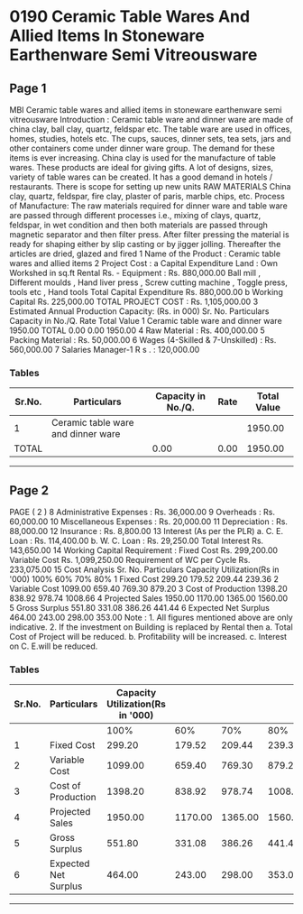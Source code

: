 # 0190 Ceramic Table Wares And Allied Items In Stoneware Earthenware Semi Vitreousware

## Page 1

MBI Ceramic table wares and allied items in stoneware earthenware semi vitreousware Introduction : Ceramic table ware and dinner ware are made of china clay, ball clay, quartz, feldspar etc. The table ware are used in offices, homes, studies, hotels etc. The cups, sauces, dinner sets, tea sets, jars and other containers come under dinner ware group. The demand for these items is ever increasing. China clay is used for the manufacture of table wares. These products are ideal for giving gifts. A lot of designs, sizes, variety of table wares can be created. It has a good demand in hotels / restaurants. There is scope for setting up new units RAW MATERIALS China clay, quartz, feldspar, fire clay, plaster of paris, marble chips, etc. Process of Manufacture: The raw materials required for dinner ware and table ware are passed through different processes i.e., mixing of clays, quartz, feldspar, in wet condition and then both materials are passed through magnetic separator and then filter press. After filter pressing the material is ready for shaping either by slip casting or by jigger jolling. Thereafter the articles are dried, glazed and fired 1 Name of the Product : Ceramic table wares and allied items 2 Project Cost : a Capital Expenditure Land : Own Workshed in sq.ft Rental Rs. - Equipment : Rs. 880,000.00 Ball mill , Different moulds , Hand liver press , Screw cutting machine , Toggle press, tools etc , Hand tools Total Capital Expenditure Rs. 880,000.00 b Working Capital Rs. 225,000.00 TOTAL PROJECT COST : Rs. 1,105,000.00 3 Estimated Annual Production Capacity: (Rs. in 000) Sr. No. Particulars Capacity in No./Q. Rate Total Value 1 Ceramic table ware and dinner ware 1950.00 TOTAL 0.00 0.00 1950.00 4 Raw Material : Rs. 400,000.00 5 Packing Material : Rs. 50,000.00 6 Wages (4-Skilled & 7-Unskilled) : Rs. 560,000.00 7 Salaries Manager-1 R s . : 120,000.00

### Tables

| Sr.No. | Particulars | Capacity in No./Q. | Rate | Total Value |
|---|---|---|---|---|
| 1 | Ceramic table ware and dinner ware |  |  | 1950.00 |
| TOTAL |  | 0.00 | 0.00 | 1950.00 |

---

## Page 2

PAGE ( 2 ) 8 Administrative Expenses : Rs. 36,000.00 9 Overheads : Rs. 60,000.00 10 Miscellaneous Expenses : Rs. 20,000.00 11 Depreciation : Rs. 88,000.00 12 Insurance : Rs. 8,800.00 13 Interest (As per the PLR) a. C. E. Loan : Rs. 114,400.00 b. W. C. Loan : Rs. 29,250.00 Total Interest Rs. 143,650.00 14 Working Capital Requirement : Fixed Cost Rs. 299,200.00 Variable Cost Rs. 1,099,250.00 Requirement of WC per Cycle Rs. 233,075.00 15 Cost Analysis Sr. No. Particulars Capacity Utilization(Rs in '000) 100% 60% 70% 80% 1 Fixed Cost 299.20 179.52 209.44 239.36 2 Variable Cost 1099.00 659.40 769.30 879.20 3 Cost of Production 1398.20 838.92 978.74 1008.66 4 Projected Sales 1950.00 1170.00 1365.00 1560.00 5 Gross Surplus 551.80 331.08 386.26 441.44 6 Expected Net Surplus 464.00 243.00 298.00 353.00 Note : 1. All figures mentioned above are only indicative. 2. If the investment on Building is replaced by Rental then a. Total Cost of Project will be reduced. b. Profitability will be increased. c. Interest on C. E.will be reduced.

### Tables

| Sr.No. | Particulars | Capacity Utilization(Rs in '000) |  |  |  |
|---|---|---|---|---|---|
|  |  | 100% | 60% | 70% | 80% |
| 1 | Fixed Cost | 299.20 | 179.52 | 209.44 | 239.36 |
| 2 | Variable Cost | 1099.00 | 659.40 | 769.30 | 879.20 |
| 3 | Cost of Production | 1398.20 | 838.92 | 978.74 | 1008.66 |
| 4 | Projected Sales | 1950.00 | 1170.00 | 1365.00 | 1560.00 |
| 5 | Gross Surplus | 551.80 | 331.08 | 386.26 | 441.44 |
| 6 | Expected Net Surplus | 464.00 | 243.00 | 298.00 | 353.00 |

---
